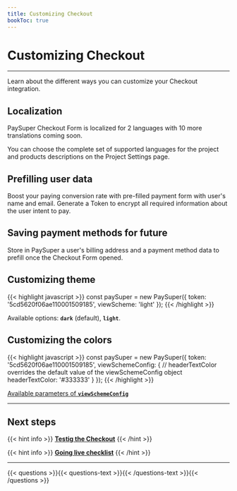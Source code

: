```yaml
---
title: Customizing Checkout
bookToc: true
---
```


# Customizing Checkout
***

Learn about the different ways you can customize your Checkout integration.

## Localization

PaySuper Checkout Form is localized for 2 languages with 10 more translations coming soon.

You can choose the complete set of supported languages for the project and products descriptions on the Project Settings page.

## Prefilling user data

Boost your paying conversion rate with pre-filled payment form with user's name and email. Generate a Token to encrypt all required information about the user intent to pay.

## Saving payment methods for future

Store in PaySuper a user's billing address and a payment method data to prefill once the Checkout Form opened.

## Customizing theme

{{< highlight javascript >}}
const paySuper = new PaySuper({
    token: '5cd5620f06ae110001509185',
    viewScheme: 'light'
});
{{< /highlight >}}

Available options: **`dark`** (default), **`light`**.

## Customizing the colors

{{< highlight javascript >}}
const paySuper = new PaySuper({
    token: '5cd5620f06ae110001509185',
    viewSchemeConfig: { 
        // headerTextColor overrides the default value of the viewSchemeConfig object
        headerTextColor: '#333333'
    }
});
{{< /highlight >}}

[Available parameters of **`viewSchemeConfig`**](https://github.com/paysuper/paysuper-js-sdk/blob/192153-quickstart/docs/CUSTOMIZATION.md#available-parameters-of-viewschemeconfig)

***

## Next steps

{{< hint info >}}
[**Testig the Checkout**](/docs/payments/testing/)
{{< /hint >}}

{{< hint info >}}
[**Going live checklist**](/docs/payments/live/)
{{< /hint >}}

***

{{< questions >}}{{< questions-text >}}{{< /questions-text >}}{{< /questions >}}